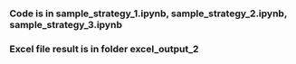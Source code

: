 ### Code is in sample_strategy_1.ipynb, sample_strategy_2.ipynb, sample_strategy_3.ipynb
### Excel file result is in folder excel_output_2

